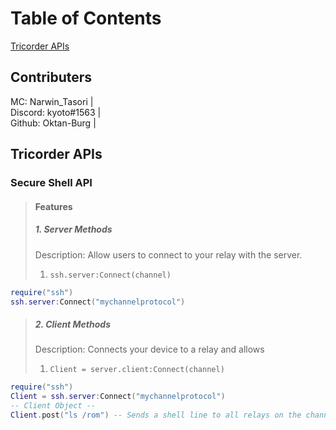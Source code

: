 # Table of Contents
[Tricorder APIs](https://github.com/Oktan-Burg/CC-Tricorder-OS/blob/main/src/readme.md/#tricorder-apis)

## Contributers
MC: Narwin_Tasori | <br>
Discord: kyoto#1563 | <br> 
Github: Oktan-Burg | <br>


## Tricorder APIs 
### Secure Shell API <br>
> #### Features <br>
> ##### 1. Server Methods <br>
> Description: Allow users to connect to your relay with the server. <br>
> 1. `ssh.server:Connect(channel)`
```lua
require("ssh")
ssh.server:Connect("mychannelprotocol")
```
> ##### 2. Client Methods <br>
> Description: Connects your device to a relay and allows <br>
> 1. `Client = server.client:Connect(channel)`
```lua
require("ssh")
Client = ssh.server:Connect("mychannelprotocol")
-- Client Object --
Client.post("ls /rom") -- Sends a shell line to all relays on the channel.
```
